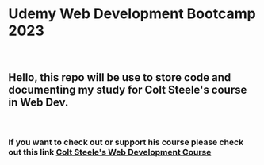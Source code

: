 # Udemy Web Development Bootcamp 2023

<br>

## Hello, this repo will be use to store code and documenting my study for Colt Steele's course in Web Dev.

<br>

### If you want to check out or support his course please check out this link [Colt Steele's Web Development Course](https://www.udemy.com/course/the-web-developer-bootcamp)